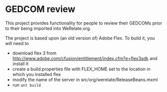 GEDCOM review
=============

This project provides functionality for people to review their GEDCOMs prior to their being imported into WeRelate.org.

The project is based upon (an old version of) Adobe Flex.  To build it, you will need to 
* download flex 3 from http://www.adobe.com/cfusion/entitlement/index.cfm?e=flex3sdk and install it
* create a build.properties file with FLEX\_HOME set to the location in which you installed flex
* modify the name of the server in src/org/werelate/ReleaseBeans.mxml
* run `ant build`
